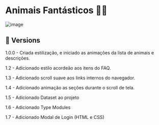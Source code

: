 # Animais Fantásticos 🐱‍💻

![image](https://user-images.githubusercontent.com/89994391/198598717-26043407-0e76-470f-8f4c-68d5b8655679.png)


## 🦄 Versions

1.0.0 - Criada estilização, e iniciado as animações da lista de animais e descrições.

1.2 - Adicionado estilo acordeão aos itens do FAQ.

1.3 - Adicionado scroll suave aos links internos do navegador.

1.4 - Adicionado animação as seções durante o scroll de tela.

1.5 - Adicionado Dataset ao projeto

1.6 - Adicionado Type Modules

1.7 - Adicionado Modal de Login (HTML e CSS)
